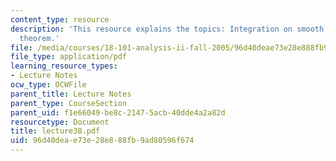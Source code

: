 ```yaml
---
content_type: resource
description: 'This resource explains the topics: Integration on smooth domains, Stokes''
  theorem.'
file: /media/courses/18-101-analysis-ii-fall-2005/96d40deae73e28e888fb9ad80596f674_lecture38.pdf
file_type: application/pdf
learning_resource_types:
- Lecture Notes
ocw_type: OCWFile
parent_title: Lecture Notes
parent_type: CourseSection
parent_uid: f1e66049-be8c-2147-5acb-40dde4a2a82d
resourcetype: Document
title: lecture38.pdf
uid: 96d40dea-e73e-28e8-88fb-9ad80596f674
---
```

